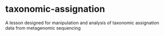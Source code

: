 # taxonomic-assignation
A lesson designed for manipulation and analysis of taxonomic assignation data from metagenomic sequencing
